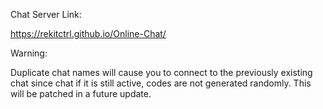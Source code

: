 Chat Server Link:

https://rekitctrl.github.io/Online-Chat/

Warning:

Duplicate chat names will cause you to connect to the previously existing chat since chat if it is still active, codes are not generated randomly. This will be patched in a future update.
